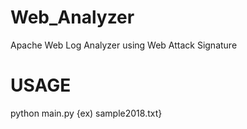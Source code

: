 # Web_Analyzer
Apache Web Log Analyzer using Web Attack Signature


# USAGE
python main.py {ex) sample2018.txt}
